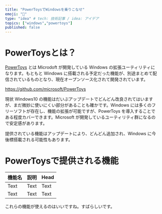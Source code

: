 ```yaml
---
title: "PowerToysでWindowsを乗りこなせ"
emoji: "🌃"
type: "idea" # tech: 技術記事 / idea: アイデア
topics: ["windows","powertoys"]
published: false
---
```


# PowerToysとは？

[PowerToys](https://docs.microsoft.com/ja-jp/windows/powertoys/) とは Microdoft が開発している Windows の拡張ユーティリティになります。もともと Windows に搭載される予定だった機能が、別途まとめて配信されているものとなり、現在オープンソース化されて開発されています。

https://github.com/microsoft/PowerToys

現状 Windows10 の機能はだいぶアップデートでどんどん改良されてはいますが、まだ微妙に使いにくい部分があることも確かです。Windows には多くのフリーソフトが存在し、機能の拡張が可能ですが、PowerToys を導入することである程度カバーできます。Microsoft が開発しているユーティリティ群になるので安定感があります。

提供されている機能はアップデートにより、どんどん追加され、Windows に今後標搭載される可能性もあります。

# PowerToysで提供される機能

| 機能名 | 説明 | Head |
| ---- | ---- | ---- |
| Text | Text | Text |
| Text | Text | Text |

これらの機能が使えるのはいいですね。すばらしいです。

